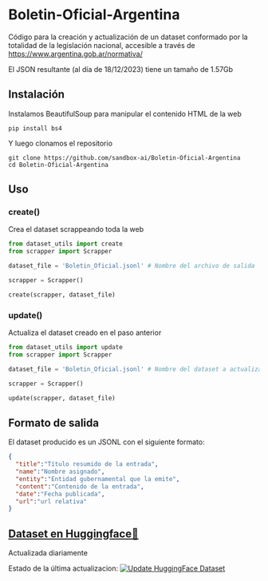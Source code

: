# Boletin-Oficial-Argentina
Código para la creación y actualización de un dataset conformado por la totalidad de la legislación nacional, accesible a través de https://www.argentina.gob.ar/normativa/

El JSON resultante (al día de 18/12/2023) tiene un tamaño de 1.57Gb

## Instalación
Instalamos BeautifulSoup para manipular el contenido HTML de la web

```
pip install bs4
```

Y luego clonamos el repositorio

```
git clone https://github.com/sandbox-ai/Boletin-Oficial-Argentina
cd Boletin-Oficial-Argentina
```

## Uso

### create()
Crea el dataset scrappeando toda la web

```python
from dataset_utils import create
from scrapper import Scrapper

dataset_file = 'Boletin_Oficial.jsonl' # Nombre del archivo de salida

scrapper = Scrapper()

create(scrapper, dataset_file)
```

### update()
Actualiza el dataset creado en el paso anterior
```python
from dataset_utils import update
from scrapper import Scrapper

dataset_file = 'Boletin_Oficial.jsonl' # Nombre del dataset a actualizar

scrapper = Scrapper()

update(scrapper, dataset_file)
```

## Formato de salida

El dataset producido es un JSONL con el siguiente formato:

```json
{
  "title":"Título resumido de la entrada",
  "name":"Nombre asignado",
  "entity":"Entidad gubernamental que la emite",
  "content":"Contenido de la entrada",
  "date":"Fecha publicada",
  "url":"url relativa"
}
```

## [Dataset en Huggingface🤗](https://huggingface.co/datasets/marianbasti/boletin-oficial-argentina)
Actualizada diariamente

Estado de la última actualizacion: 
[![Update HuggingFace Dataset](https://github.com/sandbox-ai/Boletin-Oficial-Argentina/actions/workflows/update_hf_dataset.yml/badge.svg)](https://github.com/sandbox-ai/Boletin-Oficial-Argentina/actions/workflows/update_hf_dataset.yml)
